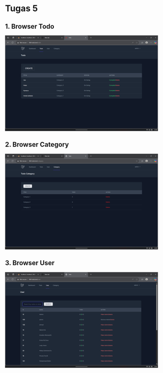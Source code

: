 # Tugas 5

## 1. Browser Todo
![Alt text](screenshot/ucp1/todo-category.png)

## 2. Browser Category
![Alt text](screenshot/ucp1/category.png)

## 3. Browser User
![Alt text](screenshot/ucp1/user.png)

